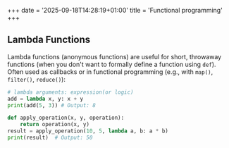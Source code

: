 +++
date = '2025-09-18T14:28:19+01:00'
title = 'Functional programming'
+++

## Lambda Functions
Lambda functions (anonymous functions) are useful for short, throwaway functions (when you don't want to formally define a function using `def`). Often used as callbacks or in functional programming (e.g., with `map()`, `filter()`, `reduce()`):

```python
# lambda arguments: expression(or logic)
add = lambda x, y: x + y
print(add(5, 3)) # Output: 8

def apply_operation(x, y, operation):
    return operation(x, y)
result = apply_operation(10, 5, lambda a, b: a * b)
print(result)  # Output: 50 
``` 